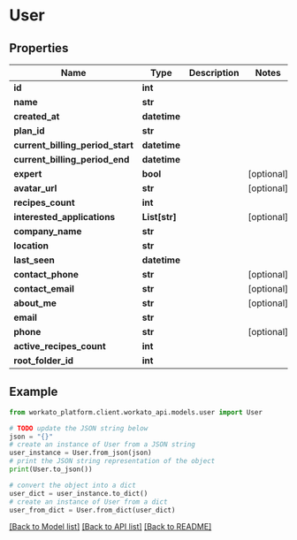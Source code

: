 # User


## Properties

Name | Type | Description | Notes
------------ | ------------- | ------------- | -------------
**id** | **int** |  | 
**name** | **str** |  | 
**created_at** | **datetime** |  | 
**plan_id** | **str** |  | 
**current_billing_period_start** | **datetime** |  | 
**current_billing_period_end** | **datetime** |  | 
**expert** | **bool** |  | [optional] 
**avatar_url** | **str** |  | [optional] 
**recipes_count** | **int** |  | 
**interested_applications** | **List[str]** |  | [optional] 
**company_name** | **str** |  | 
**location** | **str** |  | 
**last_seen** | **datetime** |  | 
**contact_phone** | **str** |  | [optional] 
**contact_email** | **str** |  | [optional] 
**about_me** | **str** |  | [optional] 
**email** | **str** |  | 
**phone** | **str** |  | [optional] 
**active_recipes_count** | **int** |  | 
**root_folder_id** | **int** |  | 

## Example

```python
from workato_platform.client.workato_api.models.user import User

# TODO update the JSON string below
json = "{}"
# create an instance of User from a JSON string
user_instance = User.from_json(json)
# print the JSON string representation of the object
print(User.to_json())

# convert the object into a dict
user_dict = user_instance.to_dict()
# create an instance of User from a dict
user_from_dict = User.from_dict(user_dict)
```
[[Back to Model list]](../README.md#documentation-for-models) [[Back to API list]](../README.md#documentation-for-api-endpoints) [[Back to README]](../README.md)


